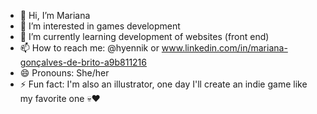 - 👋 Hi, I’m Mariana
- 👀 I’m interested in games development
- 🌱 I’m currently learning development of websites (front end)
- 📫 How to reach me: @hyennik or www.linkedin.com/in/mariana-gonçalves-de-brito-a9b811216
- 😄 Pronouns: She/her
- ⚡ Fun fact: I'm also an illustrator, one day I'll create an indie game like my favorite one 💀❤️

<!---
hyennik/hyennik is a ✨ special ✨ repository because its `README.md` (this file) appears on your GitHub profile.
You can click the Preview link to take a look at your changes.
--->
